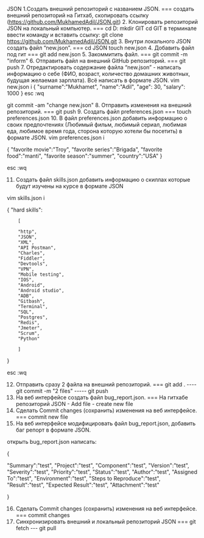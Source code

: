    JSON
1.Создать внешний репозиторий c названием JSON.     ===     создать внешний репозиторий на Гитхаб, скопировать ссылку (https://github.com/MukhamedAdil/JSON.git)
2. Клонировать репозиторий JSON на локальный компьютер.   ===   cd D:     mkdir GIT     cd GIT     в терминале ввести команду и вставить ссылку: git clone https://github.com/MukhamedAdil/JSON.git
3. Внутри локального JSON создать файл “new.json”.   ===  cd JSON     touch new.json
4. Добавить файл под гит    ===     git add new.json
5. Закоммитить файл.   ===    git commit -m "inform"
6. Отправить файл на внешний GitHub репозиторий.    ===   git push
7. Отредактировать содержание файла “new.json” - написать информацию о себе (ФИО, возраст, количество домашних животных, будущая желаемая зарплата). Всё написать в формате JSON.  vim new.json
    i 
{
	"surname":"Mukhamet",
	"name":"Adil",
	"age": 30,
	"salary": 1000
}
esc :wq

git commit -am "change new.json"
8. Отправить изменения на внешний репозиторий.   ===    git push
9. Создать файл preferences.json    ===    touch preferences.json
10. В файл preferences.json добавить информацию о своих предпочтениях (Любимый фильм, любимый сериал, любимая еда, любимое время года, сторона которую хотели бы посетить) в формате JSON.
vim preferences.json     i  

{
	"favorite movie":"Troy",
	"favorite series":"Brigada",
	"favorite food":"manti",
	"favorite season":"summer",
	"country":"USA"
}

esc :wq


11. Создать файл skills.json добавить информацию о скиллах которые будут изучены на курсе в формате JSON

vim skills.json    i

{
        "hard skills":

        [

        "http",
        "JSON",
        "XML",
        "API Postman",
        "Charles",
        "Fiddler",
        "Devtools",
        "VPN",
        "Mobile testing",
        "IOS",
        "Android",
        "Android studio",
        "ADB",
        "Gitbash",
        "Terminal",
        "SQL",
        "Postgres",
        "Redis",
        "Jmeter",
        "Scrum",
        "Python"

        ]

}

esc :wq



12. Отправить сразу 2 файла на внешний репозиторий.    ===    git add .  ---- git commit -m "2 files"  ----- git push
13. На веб интерфейсе создать файл bug_report.json.    ===    На гитхабе репозиторий JSON - Add file - create new file
14. Сделать Commit changes (сохранить) изменения на веб интерфейсе.   ===    commit new file
15. На веб интерфейсе модифицировать файл bug_report.json, добавить баг репорт в формате JSON. 

открыть bug_report.json
написать:

{
  
"Summary":"test",
"Project":"test",
"Component":"test",
"Version":"test",
"Severity":"test",
"Priority":"test",
"Status":"test",
"Author":"test",
"Assigned To":"test",
"Environment":"test",
"Steps to Reproduce":"test",
"Result":"test",
"Expected Result":"test",
"Attachment":"test"

}

16. Сделать Commit changes (сохранить) изменения на веб интерфейсе.   ===    commit changes
17. Синхронизировать внешний и локальный репозиторий JSON   ===   git fetch   ---   git pull

